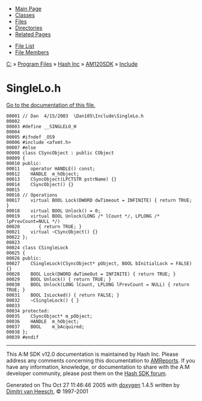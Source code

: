<div class="tabs">

- [Main Page](index.md)
- [Classes](annotated.md)
- <span id="current">[Files](files.md)</span>
- [Directories](dirs.md)
- [Related Pages](pages.md)

</div>

<div class="tabs">

- [File List](files.md)
- [File Members](globals.md)

</div>

<div class="nav">

<a href="dir_C_3A_2F.md" class="el">C:</a> » <a href="dir_C_3A_2FProgram_20Files_2F.md" class="el">Program Files</a> » <a href="dir_C_3A_2FProgram_20Files_2FHash_20Inc_2F.md" class="el">Hash Inc</a> » <a href="dir_C_3A_2FProgram_20Files_2FHash_20Inc_2FAM120SDK_2F.md" class="el">AM120SDK</a> » <a href="dir_C_3A_2FProgram_20Files_2FHash_20Inc_2FAM120SDK_2FInclude_2F.md" class="el">Include</a>

</div>

# SingleLo.h

[Go to the documentation of this file.](SingleLo_8h.md)

<div class="fragment">

``` fragment
00001 // Dan  4/15/2003  \Dan105\Include\SingleLo.h
00002 
00003 #define __SINGLELO_H
00004 
00005 #ifndef _OS9
00006 #include <afxmt.h>
00007 #else
00008 class CSyncObject : public CObject
00009 {
00010 public:
00011    operator HANDLE() const;
00012    HANDLE  m_hObject;
00013    CSyncObject(LPCTSTR pstrName) {}
00014    CSyncObject() {}
00015 
00016 // Operations
00017    virtual BOOL Lock(DWORD dwTimeout = INFINITE) { return TRUE; }
00018    virtual BOOL Unlock() = 0;
00019    virtual BOOL Unlock(LONG /* lCount */, LPLONG /* lpPrevCount=NULL */)
00020       { return TRUE; }
00021    virtual ~CSyncObject() {}
00022 };
00023 
00024 class CSingleLock
00025 {
00026 public:
00027    CSingleLock(CSyncObject* pObject, BOOL bInitialLock = FALSE) {}
00028    BOOL Lock(DWORD dwTimeOut = INFINITE) { return TRUE; }
00029    BOOL Unlock() { return TRUE; }
00030    BOOL Unlock(LONG lCount, LPLONG lPrevCount = NULL) { return TRUE; }
00031    BOOL IsLocked() { return FALSE; }
00032    ~CSingleLock() { }
00033 
00034 protected:
00035    CSyncObject* m_pObject;
00036    HANDLE  m_hObject;
00037    BOOL    m_bAcquired;
00038 };
00039 #endif
```

</div>

------------------------------------------------------------------------

<span class="small">This A:M SDK v12.0 documentation is maintained by Hash Inc. Please address any comments concerning this documentation to [AMReports](http://www.hash.com/reports). If you have any information, knowledge, or documentation to share with the A:M developer community, please post them on the [Hash SDK forum](http://www.hash.com/forums/index.php?showforum=11).</span>

Generated on Thu Oct 27 11:46:46 2005 with [<span class="image placeholder" original-image-src="doxygen.png" original-image-title="" height="45" width="100" align="middle" border="0">doxygen</span>](http://www.doxygen.org/index.html) 1.4.5 written by [Dimitri van Heesch](mailto:dimitri@stack.nl), © 1997-2001
